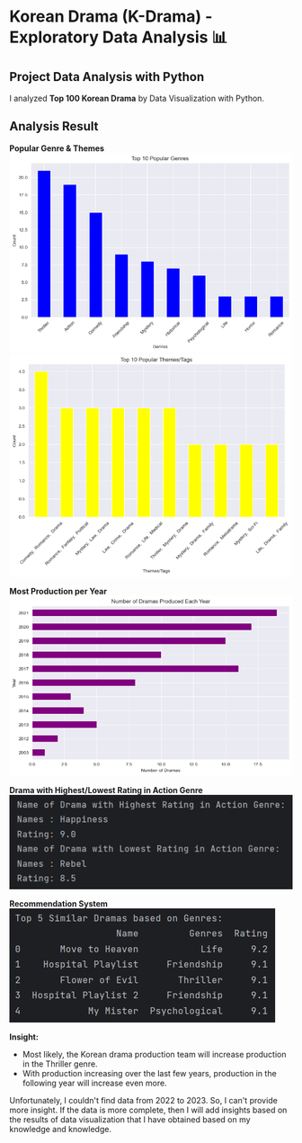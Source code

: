 # Korean Drama (K-Drama) - Exploratory Data Analysis 📊

## Project Data Analysis with Python

I analyzed **Top 100 Korean Drama** by Data Visualization with Python.

## Analysis Result

**Popular Genre & Themes**
<img src="1.png">
<img src="2.png">

**Most Production per Year**
<img src="3.png">

**Drama with Highest/Lowest Rating in Action Genre**
<img src="4.png">

**Recommendation System**
<img src="5.png">


**Insight:**
- Most likely, the Korean drama production team will increase production in the Thriller genre.
- With production increasing over the last few years, production in the following year will increase even more.

Unfortunately, I couldn't find data from 2022 to 2023. So, I can't provide more insight. If the data is more complete, then I will add insights based on the results of data visualization that I have obtained based on my knowledge and knowledge.
